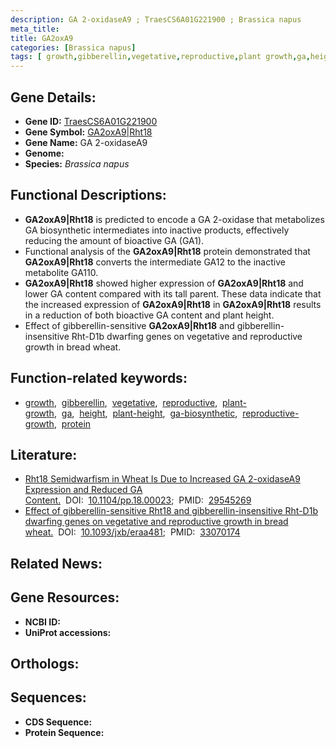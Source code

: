 ```yaml
---
description: GA 2-oxidaseA9 ; TraesCS6A01G221900 ; Brassica napus
meta_title:
title: GA2oxA9
categories: [Brassica napus]
tags: [ growth,gibberellin,vegetative,reproductive,plant growth,ga,height,plant height,ga biosynthetic,reproductive growth,protein ]
---
```


## Gene Details:
- **Gene ID:** [TraesCS6A01G221900]()
- **Gene Symbol:** <u>GA2oxA9|Rht18</u>
- **Gene Name:** GA 2-oxidaseA9
- **Genome:** []()
- **Species:** *Brassica napus*

## Functional Descriptions:
   - **GA2oxA9|Rht18** is predicted to encode a GA 2-oxidase that metabolizes GA biosynthetic intermediates into inactive products, effectively reducing the amount of bioactive GA (GA1).
   - Functional analysis of the **GA2oxA9|Rht18** protein demonstrated that **GA2oxA9|Rht18** converts the intermediate GA12 to the inactive metabolite GA110.
   - **GA2oxA9|Rht18** showed higher expression of **GA2oxA9|Rht18** and lower GA content compared with its tall parent. These data indicate that the increased expression of **GA2oxA9|Rht18** in **GA2oxA9|Rht18** results in a reduction of both bioactive GA content and plant height.
   - Effect of gibberellin-sensitive **GA2oxA9|Rht18** and gibberellin-insensitive Rht-D1b dwarfing genes on vegetative and reproductive growth in bread wheat.

## Function-related keywords:
   - [growth](/tags/growth/),&nbsp;&nbsp;[gibberellin](/tags/gibberellin/),&nbsp;&nbsp;[vegetative](/tags/vegetative/),&nbsp;&nbsp;[reproductive](/tags/reproductive/),&nbsp;&nbsp;[plant-growth](/tags/plant-growth/),&nbsp;&nbsp;[ga](/tags/ga/),&nbsp;&nbsp;[height](/tags/height/),&nbsp;&nbsp;[plant-height](/tags/plant-height/),&nbsp;&nbsp;[ga-biosynthetic](/tags/ga-biosynthetic/),&nbsp;&nbsp;[reproductive-growth](/tags/reproductive-growth/),&nbsp;&nbsp;[protein](/tags/protein/)

## Literature:
   - [Rht18 Semidwarfism in Wheat Is Due to Increased GA 2-oxidaseA9 Expression and Reduced GA Content.](https://doi.org/10.1104/pp.18.00023)&nbsp;&nbsp;DOI:&nbsp;&nbsp;[10.1104/pp.18.00023](https://doi.org/10.1104/pp.18.00023);&nbsp;&nbsp;PMID:&nbsp;&nbsp;[29545269](https://pubmed.ncbi.nlm.nih.gov/29545269/)
   - [Effect of gibberellin-sensitive Rht18 and gibberellin-insensitive Rht-D1b dwarfing genes on vegetative and reproductive growth in bread wheat.](https://doi.org/10.1093/jxb/eraa481)&nbsp;&nbsp;DOI:&nbsp;&nbsp;[10.1093/jxb/eraa481](https://doi.org/10.1093/jxb/eraa481);&nbsp;&nbsp;PMID:&nbsp;&nbsp;[33070174](https://pubmed.ncbi.nlm.nih.gov/33070174/)

## Related News:

## Gene Resources:
- **NCBI ID:**  [](https://www.ncbi.nlm.nih.gov/gene/?term=)
- **UniProt accessions:**  [](https://www.uniprot.org/uniprotkb//entry)

## Orthologs:

## Sequences:
- **CDS Sequence:**
- **Protein Sequence:**

